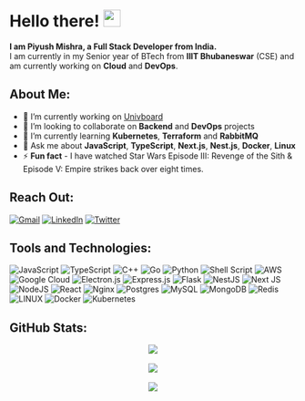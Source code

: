 # Hello there! <img src="https://raw.githubusercontent.com/MartinHeinz/MartinHeinz/master/wave.gif" width="30px">

**I am Piyush Mishra, a Full Stack Developer from India.** <br/> 
I am currently in my Senior year of BTech from **IIIT Bhubaneswar** (CSE) and am currently working on **Cloud** and **DevOps**.

## About Me:
- 🔭 I’m currently working on [Univboard](https://github.com/DarthSalad/univboard/tree/overhaul-v2)<br>
- 👯 I’m looking to collaborate on **Backend** and **DevOps** projects<br>
- 🌱 I’m currently learning **Kubernetes**, **Terraform** and **RabbitMQ**<br>
- 💬 Ask me about **JavaScript**, **TypeScript**, **Next.js**, **Nest.js**, **Docker**, **Linux**<br>
- ⚡ **Fun fact** - I have watched Star Wars Episode III: Revenge of the Sith & Episode V: Empire strikes back over eight times.<br>


## Reach Out:
[![Gmail](https://img.shields.io/badge/Gmail-D14836?style=for-the-badge&logo=gmail&logoColor=white)](mailto:piyushmishra965@gmail.com)
[![LinkedIn](https://img.shields.io/badge/LinkedIn-%230077B5.svg?style=for-the-badge&logo=linkedin&logoColor=white)](https://linkedin.com/in/piyushmishra965) 
[![Twitter](https://img.shields.io/badge/Twitter-%231DA1F2.svg?style=for-the-badge&logo=Twitter&logoColor=white)](https://twitter.com/_darthsalad_) 

## Tools and Technologies:
![JavaScript](https://img.shields.io/badge/javascript-%23323330.svg?style=for-the-badge&logo=javascript&logoColor=%23F7DF1E) 
![TypeScript](https://img.shields.io/badge/typescript-%23007ACC.svg?style=for-the-badge&logo=typescript&logoColor=white) 
![C++](https://img.shields.io/badge/c++-%2300599C.svg?style=for-the-badge&logo=c%2B%2B&logoColor=white) 
![Go](https://img.shields.io/badge/go-%2300ADD8.svg?style=for-the-badge&logo=go&logoColor=white) 
![Python](https://img.shields.io/badge/python-3670A0?style=for-the-badge&logo=python&logoColor=ffdd54) 
![Shell Script](https://img.shields.io/badge/shell_script-%23121011.svg?style=for-the-badge&logo=gnu-bash&logoColor=white) 
![AWS](https://img.shields.io/badge/AWS-%23FF9900.svg?style=for-the-badge&logo=amazon-aws&logoColor=white) 
![Google Cloud](https://img.shields.io/badge/Google%20Cloud-%234285F4.svg?style=for-the-badge&logo=google-cloud&logoColor=white) 
![Electron.js](https://img.shields.io/badge/Electron-191970?style=for-the-badge&logo=Electron&logoColor=white) 
![Express.js](https://img.shields.io/badge/express.js-%23404d59.svg?style=for-the-badge&logo=express&logoColor=%2361DAFB) 
![Flask](https://img.shields.io/badge/flask-%23000.svg?style=for-the-badge&logo=flask&logoColor=white) 
![NestJS](https://img.shields.io/badge/nestjs-%23E0234E.svg?style=for-the-badge&logo=nestjs&logoColor=white) 
![Next JS](https://img.shields.io/badge/Next-black?style=for-the-badge&logo=next.js&logoColor=white) 
![NodeJS](https://img.shields.io/badge/node.js-6DA55F?style=for-the-badge&logo=node.js&logoColor=white) 
![React](https://img.shields.io/badge/react-%2320232a.svg?style=for-the-badge&logo=react&logoColor=%2361DAFB) 
![Nginx](https://img.shields.io/badge/nginx-%23009639.svg?style=for-the-badge&logo=nginx&logoColor=white) 
![Postgres](https://img.shields.io/badge/postgres-%23316192.svg?style=for-the-badge&logo=postgresql&logoColor=white) 
![MySQL](https://img.shields.io/badge/mysql-%2300f.svg?style=for-the-badge&logo=mysql&logoColor=white) 
![MongoDB](https://img.shields.io/badge/MongoDB-%234ea94b.svg?style=for-the-badge&logo=mongodb&logoColor=white) 
![Redis](https://img.shields.io/badge/redis-%23DD0031.svg?style=for-the-badge&logo=redis&logoColor=white) 
![LINUX](https://img.shields.io/badge/Linux-FCC624?style=for-the-badge&logo=linux&logoColor=black) 
![Docker](https://img.shields.io/badge/docker-%230db7ed.svg?style=for-the-badge&logo=docker&logoColor=white) 
![Kubernetes](https://img.shields.io/badge/kubernetes-%23326ce5.svg?style=for-the-badge&logo=kubernetes&logoColor=white)
## GitHub Stats:
<div align="center">

![](https://github-readme-stats.vercel.app/api?username=DarthSalad&theme=onedark&hide_border=false&include_all_commits=true&count_private=true)<br/><br />
![](https://github-readme-streak-stats.herokuapp.com/?user=DarthSalad&theme=onedark&hide_border=false)<br/><br />
![](https://github-readme-stats.vercel.app/api/top-langs/?username=DarthSalad&theme=onedark&hide_border=false&include_all_commits=true&count_private=true&layout=compact)

</div>

